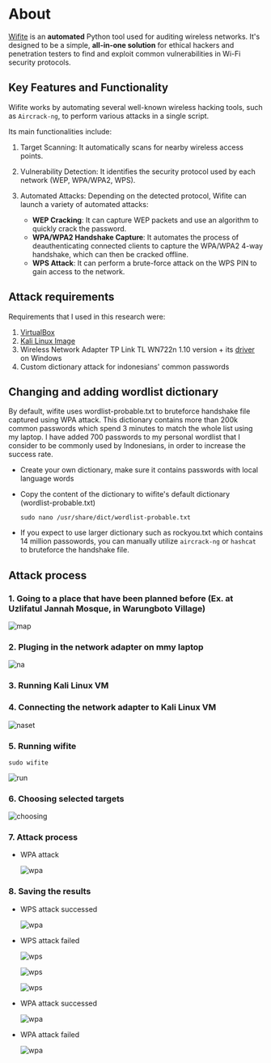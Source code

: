 # About

[Wifite](https://github.com/derv82/wifite) is an **automated** Python tool used for auditing wireless networks. It's designed to be a simple, **all-in-one solution** for ethical hackers and penetration testers to find and exploit common vulnerabilities in Wi-Fi security protocols.

## Key Features and Functionality

Wifite works by automating several well-known wireless hacking tools, such as `Aircrack-ng`, to perform various attacks in a single script. 

Its main functionalities include:

1. Target Scanning: It automatically scans for nearby wireless access points.

2. Vulnerability Detection: It identifies the security protocol used by each network (WEP, WPA/WPA2, WPS).

3. Automated Attacks: Depending on the detected protocol, Wifite can launch a variety of automated attacks:

    - **WEP Cracking**: It can capture WEP packets and use an algorithm to quickly crack the password.
    - **WPA/WPA2 Handshake Capture**: It automates the process of deauthenticating connected clients to capture the WPA/WPA2 4-way handshake, which can then be cracked offline.
    - **WPS Attack**: It can perform a brute-force attack on the WPS PIN to gain access to the network.

## Attack requirements

Requirements that I used in this research were:

1. [VirtualBox](https://www.virtualbox.org/wiki/Downloads)
2. [Kali Linux Image](https://www.kali.org/get-kali/#kali-virtual-machines)
3. Wireless Network Adapter TP Link TL WN722n 1.10 version + its [driver](https://youtu.be/RJbc6mUZE0s?si=UY-qYhacxSYfNzzp) on Windows
4. Custom dictionary attack for indonesians' common passwords

## Changing and adding wordlist dictionary

By default, wifite uses wordlist-probable.txt to bruteforce handshake file captured using WPA attack. This dictionary contains more than 200k common passwords which spend 3 minutes to match the whole list using my laptop. I have added 700 passwords to my personal wordlist that I consider to be commonly used by Indonesians, in order to increase the success rate.

- Create your own dictionary, make sure it contains passwords with local language words

- Copy the content of the dictionary to wifite's default dictionary (wordlist-probable.txt)

  ```
  sudo nano /usr/share/dict/wordlist-probable.txt
  ```
- If you expect to use larger dictionary such as rockyou.txt which contains 14 million passowords, you can manually utilize `aircrack-ng` or `hashcat` to bruteforce the handshake file.

## Attack process

### 1. Going to a place that have been planned before (Ex. at Uzlifatul Jannah Mosque, in Warungboto Village)

  ![map](/media/map_point.png)

### 2. Pluging in the network adapter on mmy laptop

  ![na](/media/usb.png)

### 3. Running Kali Linux VM
### 4. Connecting the network adapter to Kali Linux VM

  ![naset](/media/na_set.png)

### 5. Running wifite
  ```
  sudo wifite
  ```

  ![run](/media/running.png)
  
### 6. Choosing selected targets

  ![choosing](/media/choosing.png)

### 7. Attack process

- WPA attack

  ![wpa](/media/handshake.png)
  
 ### 8. Saving the results

- WPS attack successed

  ![wpa](/media/wps-successed.png)
      
- WPS attack failed

  ![wps](/media/WPS-fail-to.png)

  ![wps](/media/wps_fail.png)

  ![wps](/media/wps-pin-fail.png)
      
- WPA attack successed

  ![wpa](/media/wpa_successed.png)
      
- WPA attack failed

  ![wpa](/media/wpa_fail.png)




